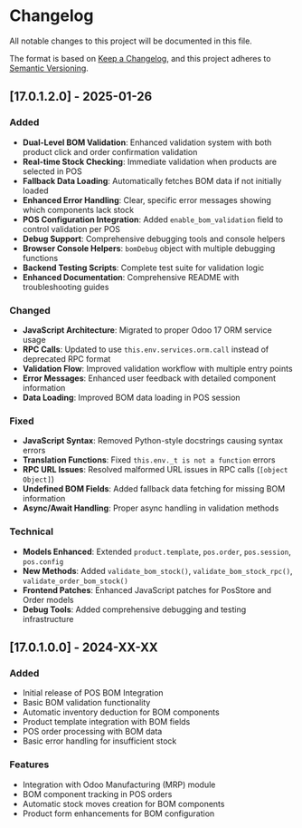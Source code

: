 # Changelog

All notable changes to this project will be documented in this file.

The format is based on [Keep a Changelog](https://keepachangelog.com/en/1.0.0/),
and this project adheres to [Semantic Versioning](https://semver.org/spec/v2.0.0.html).

## [17.0.1.2.0] - 2025-01-26

### Added
- **Dual-Level BOM Validation**: Enhanced validation system with both product click and order confirmation validation
- **Real-time Stock Checking**: Immediate validation when products are selected in POS
- **Fallback Data Loading**: Automatically fetches BOM data if not initially loaded
- **Enhanced Error Handling**: Clear, specific error messages showing which components lack stock
- **POS Configuration Integration**: Added `enable_bom_validation` field to control validation per POS
- **Debug Support**: Comprehensive debugging tools and console helpers
- **Browser Console Helpers**: `bomDebug` object with multiple debugging functions
- **Backend Testing Scripts**: Complete test suite for validation logic
- **Enhanced Documentation**: Comprehensive README with troubleshooting guides

### Changed
- **JavaScript Architecture**: Migrated to proper Odoo 17 ORM service usage
- **RPC Calls**: Updated to use `this.env.services.orm.call` instead of deprecated RPC format
- **Validation Flow**: Improved validation workflow with multiple entry points
- **Error Messages**: Enhanced user feedback with detailed component information
- **Data Loading**: Improved BOM data loading in POS session

### Fixed
- **JavaScript Syntax**: Removed Python-style docstrings causing syntax errors
- **Translation Functions**: Fixed `this.env._t is not a function` errors
- **RPC URL Issues**: Resolved malformed URL issues in RPC calls (`[object Object]`)
- **Undefined BOM Fields**: Added fallback data fetching for missing BOM information
- **Async/Await Handling**: Proper async handling in validation methods

### Technical
- **Models Enhanced**: Extended `product.template`, `pos.order`, `pos.session`, `pos.config`
- **New Methods**: Added `validate_bom_stock()`, `validate_bom_stock_rpc()`, `validate_order_bom_stock()`
- **Frontend Patches**: Enhanced JavaScript patches for PosStore and Order models
- **Debug Tools**: Added comprehensive debugging and testing infrastructure

## [17.0.1.0.0] - 2024-XX-XX

### Added
- Initial release of POS BOM Integration
- Basic BOM validation functionality
- Automatic inventory deduction for BOM components
- Product template integration with BOM fields
- POS order processing with BOM data
- Basic error handling for insufficient stock

### Features
- Integration with Odoo Manufacturing (MRP) module
- BOM component tracking in POS orders
- Automatic stock moves creation for BOM components
- Product form enhancements for BOM configuration
